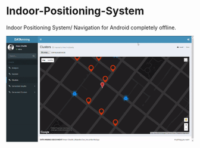 # Indoor-Positioning-System
Indoor Positioning System/ Navigation for Android completely offline.

![Alt Text](https://github.com/MidasXIV/Spatial-Temporal-Analysis-of-Crime/blob/master/Videos/KNN_java.gif)
